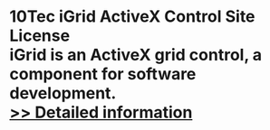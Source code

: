 # 10Tec iGrid ActiveX Control Site License<br />iGrid is an ActiveX grid control, a component for software development.<br />[>> Detailed information](https://secure.shareit.com/shareit/product.html?productid=300627418&affiliateid=200057808)